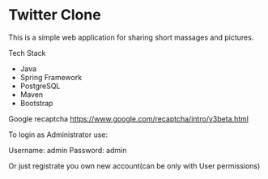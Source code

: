 
# Twitter Clone

This is a simple web application for sharing short massages and pictures.

Tech Stack
* Java
* Spring Framework
* PostgreSQL
* Maven
* Bootstrap

Google recaptcha https://www.google.com/recaptcha/intro/v3beta.html

To login as Administrator use:

Username: admin
Password: admin

Or just registrate you own new account(can be only with User permissions)

